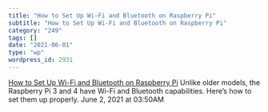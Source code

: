 ```yaml
---
title: "How to Set Up Wi-Fi and Bluetooth on Raspberry Pi"
subtitle: "How to Set Up Wi-Fi and Bluetooth on Raspberry Pi"
category: "249"
tags: []
date: "2021-06-01"
type: "wp"
wordpress_id: 2931
---
```

[ How to Set Up Wi-Fi and Bluetooth on Raspberry Pi](https://www.makeuseof.com/tag/setup-wi-fi-bluetooth-raspberry-pi-3/)
 Unlike older models, the Raspberry Pi 3 and 4 have Wi-Fi and Bluetooth capabilities. Here’s how to set them up properly.
June 2, 2021 at 03:50AM